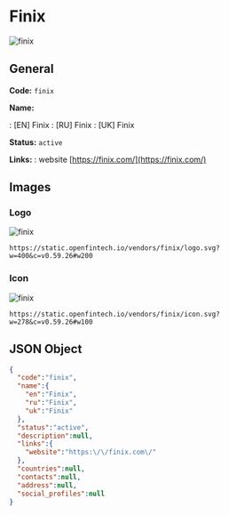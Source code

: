 
# Finix 
![finix](https://static.openfintech.io/vendors/finix/logo.svg?w=400&c=v0.59.26#w200)  

## General 
 
**Code:** `finix` 
 
**Name:** 
 
:	[EN] Finix 
:	[RU] Finix 
:	[UK] Finix 
 
**Status:** `active` 
 
**Links:** 
: website [https://finix.com/](https://finix.com/) 
 

## Images 

### Logo 
 
![finix](https://static.openfintech.io/vendors/finix/logo.svg?w=400&c=v0.59.26#w200)  

```
https://static.openfintech.io/vendors/finix/logo.svg?w=400&c=v0.59.26#w200
```  

### Icon 
 
![finix](https://static.openfintech.io/vendors/finix/icon.svg?w=278&c=v0.59.26#w100)  

```
https://static.openfintech.io/vendors/finix/icon.svg?w=278&c=v0.59.26#w100
```  

## JSON Object 

```json
{
  "code":"finix",
  "name":{
    "en":"Finix",
    "ru":"Finix",
    "uk":"Finix"
  },
  "status":"active",
  "description":null,
  "links":{
    "website":"https:\/\/finix.com\/"
  },
  "countries":null,
  "contacts":null,
  "address":null,
  "social_profiles":null
}
```  
